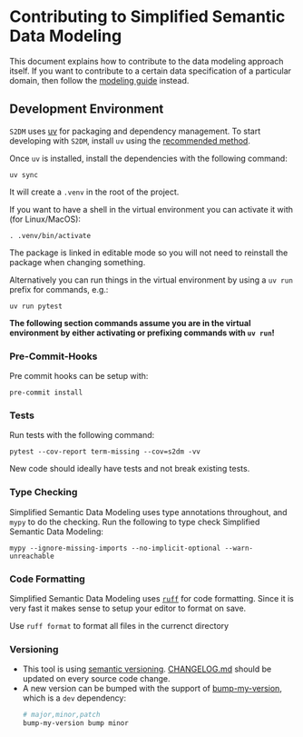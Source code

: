 # Contributing to Simplified Semantic Data Modeling

This document explains how to contribute to the data modeling approach itself.
If you want to contribute to a certain data specification of a particular domain, then follow the [modeling guide](docs/MODELING_GUIDE.md) instead.

## Development Environment

`S2DM` uses [uv](https://docs.astral.sh/uv/) for packaging and
dependency management. To start developing with `S2DM`, install `uv`
using the [recommended method](https://docs.astral.sh/uv/#getting-started).

Once `uv` is installed, install the dependencies with the following command:

```
uv sync
```

It will create a `.venv` in the root of the project.

If you want to have a shell in the virtual environment you can activate it with (for Linux/MacOS):

```
. .venv/bin/activate
```

The package is linked in editable mode so you will not need to reinstall the package when changing something.

Alternatively you can run things in the virtual environment by using a `uv run` prefix for commands, e.g.:

```
uv run pytest
```

**The following section commands assume you are in the virtual environment by either activating or prefixing commands with `uv run`!**

### Pre-Commit-Hooks

Pre commit hooks can be setup with:

```
pre-commit install
```

### Tests

Run tests with the following command:

```
pytest --cov-report term-missing --cov=s2dm -vv
```

New code should ideally have tests and not break existing tests.

### Type Checking

Simplified Semantic Data Modeling uses type annotations throughout, and `mypy` to do the checking. Run the following to type check Simplified Semantic Data Modeling:

```
mypy --ignore-missing-imports --no-implicit-optional --warn-unreachable
```

### Code Formatting

Simplified Semantic Data Modeling uses [`ruff`](https://docs.astral.sh/ruff/) for code formatting.
Since it is very fast it makes sense to setup your editor to format on save.

Use `ruff format` to format all files in the currenct directory

### Versioning

- This tool is using [semantic versioning](https://semver.org/spec/v2.0.0.html). [CHANGELOG.md](../CHANGELOG.md) should be updated on every source code change.
- A new version can be bumped with the support of [bump-my-version](https://github.com/callowayproject/bump-my-version), which is a `dev` dependency:
  ```bash
  # major,minor,patch
  bump-my-version bump minor
  ```
